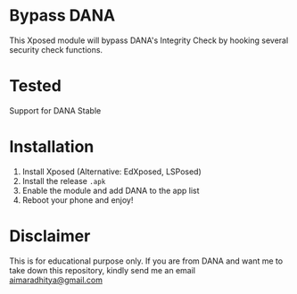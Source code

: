 # Bypass DANA
This Xposed module will bypass DANA's Integrity Check by hooking several security check functions.

# Tested
Support for DANA Stable

# Installation
1. Install Xposed (Alternative: EdXposed, LSPosed)
2. Install the release `.apk`
3. Enable the module and add DANA to the app list
4. Reboot your phone and enjoy!

# Disclaimer
This is for educational purpose only.
If you are from DANA and want me to take down this repository, kindly send me an email aimaradhitya@gmail.com
